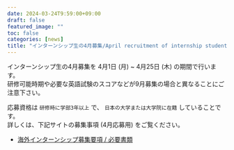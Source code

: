 ```yaml
---
date: 2024-03-24T9:59:00+09:00
draft: false
featured_image: ""
toc: false
categories: [news]
title: "インターンシップ生の4月募集/April recruitment of internship students"
---
```


インターンシップ生の4月募集を 4月1日 (月) ~ 4月25日 (木) の期間で行います。<br>
研修可能時期や必要な英語試験のスコアなどが9月募集の場合と異なることにご注意下さい。

応募資格は `研修時に学部3年以上` で、 `日本の大学または大学院に在籍` していることです。<br>
詳しくは、下記サイトの募集事項 (4月応募用) をご覧ください。
- [海外インターンシップ募集要項 / 必要書類](../required-docs.md)
